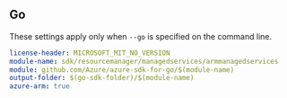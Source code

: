 ## Go

These settings apply only when `--go` is specified on the command line.

``` yaml $(go) && $(track2)
license-header: MICROSOFT_MIT_NO_VERSION
module-name: sdk/resourcemanager/managedservices/armmanagedservices
module: github.com/Azure/azure-sdk-for-go/$(module-name)
output-folder: $(go-sdk-folder)/$(module-name)
azure-arm: true
```
